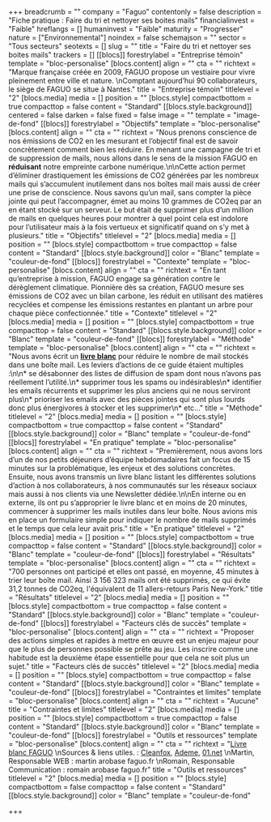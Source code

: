 +++
breadcrumb = ""
company = "Faguo"
contentonly = false
description = "Fiche pratique : Faire du tri et nettoyer ses boites mails"
financialinvest = "Faible"
hreflangs = []
humaninvest = "Faible"
maturity = "Progresser"
nature = ["Environnemental"]
noindex = false
schemajson = ""
sector = "Tous secteurs"
seotexts = []
slug = ""
title = "Faire du tri et nettoyer ses boites mails"
trackers = []
[[blocs]]
forestrylabel = "Entreprise témoin"
template = "bloc-personalise"
[blocs.content]
align = ""
cta = ""
richtext = "Marque française créée en 2009, FAGUO propose un vestiaire pour vivre pleinement entre ville et nature.  \nComptant aujourd’hui 90 collaborateurs, le siège de FAGUO se situe à Nantes."
title = "Entreprise témoin"
titlelevel = "2"
[blocs.media]
media = []
position = ""
[blocs.style]
compactbottom = true
compacttop = false
content = "Standard"
[[blocs.style.background]]
centered = false
darken = false
fixed = false
image = ""
template = "image-de-fond"
[[blocs]]
forestrylabel = "Objectifs"
template = "bloc-personalise"
[blocs.content]
align = ""
cta = ""
richtext = "Nous prenons conscience de nos émissions de CO2 en les mesurant et l’objectif final est de savoir concrètement comment bien les réduire. En menant une campagne de tri et de suppression de mails, nous allons dans le sens de la mission FAGUO en **réduisant** notre empreinte carbone numérique.\n\nCette action permet d’éliminer drastiquement les émissions de CO2 générées par les nombreux mails qui s’accumulent inutilement dans nos boîtes mail mais aussi de créer une prise de conscience. Nous savons qu’un mail, sans compter la pièce jointe qui peut l’accompagner, émet au moins 10 grammes de CO2eq par an en étant stocké sur un serveur. Le but était de supprimer plus d’un million de mails en quelques heures pour montrer à quel point cela est indolore pour l’utilisateur mais à la fois vertueux et significatif quand on s’y met à plusieurs."
title = "Objectifs"
titlelevel = "2"
[blocs.media]
media = []
position = ""
[blocs.style]
compactbottom = true
compacttop = false
content = "Standard"
[[blocs.style.background]]
color = "Blanc"
template = "couleur-de-fond"
[[blocs]]
forestrylabel = "Contexte"
template = "bloc-personalise"
[blocs.content]
align = ""
cta = ""
richtext = "En tant qu’entreprise à mission, FAGUO engage sa génération contre le dérèglement climatique. Pionnière dès sa création, FAGUO mesure ses émissions de CO2 avec un bilan carbone, les réduit en utilisant des matières recyclées et compense les émissions restantes en plantant un arbre pour chaque pièce confectionnée."
title = "Contexte"
titlelevel = "2"
[blocs.media]
media = []
position = ""
[blocs.style]
compactbottom = true
compacttop = false
content = "Standard"
[[blocs.style.background]]
color = "Blanc"
template = "couleur-de-fond"
[[blocs]]
forestrylabel = "Méthode"
template = "bloc-personalise"
[blocs.content]
align = ""
cta = ""
richtext = "Nous avons écrit un [**livre blanc**](https://faguo.zendesk.com/hc/article_attachments/360010150960/9_conseils_pour_vider_ses_boi_tes_mails.pdf) pour réduire le nombre de mail stockés dans une boîte mail. Les leviers d’actions de ce guide étaient multiples :\n\n* se désabonner des listes de diffusion de spam dont nous n’avons pas réellement l’utilité.\n* supprimer tous les spams ou indésirables\n* identifier les emails récurrents et supprimer les plus anciens qui ne nous serviront plus\n* prioriser les emails avec des pièces jointes qui sont plus lourds donc plus énergivores à stocker et les supprimer\n* etc..."
title = "Méthode"
titlelevel = "2"
[blocs.media]
media = []
position = ""
[blocs.style]
compactbottom = true
compacttop = false
content = "Standard"
[[blocs.style.background]]
color = "Blanc"
template = "couleur-de-fond"
[[blocs]]
forestrylabel = "En pratique"
template = "bloc-personalise"
[blocs.content]
align = ""
cta = ""
richtext = "Premièrement, nous avons lors d’un de nos petits déjeuners d’équipe hebdomadaires fait un focus de 15 minutes sur la problématique, les enjeux et des solutions concrètes. Ensuite, nous avons transmis un livre blanc listant les différentes solutions d’action à nos collaborateurs, à nos communautés sur les réseaux sociaux mais aussi à nos clients via une Newsletter dédiée.\n\nEn interne ou en externe, ils ont pu s’approprier le livre blanc et en moins de 20 minutes, commencer à supprimer les mails inutiles dans leur boîte. Nous avions mis en place un formulaire simple pour indiquer le nombre de mails supprimés et le temps que cela leur avait pris."
title = "En pratique"
titlelevel = "2"
[blocs.media]
media = []
position = ""
[blocs.style]
compactbottom = true
compacttop = false
content = "Standard"
[[blocs.style.background]]
color = "Blanc"
template = "couleur-de-fond"
[[blocs]]
forestrylabel = "Résultats"
template = "bloc-personalise"
[blocs.content]
align = ""
cta = ""
richtext = "700 personnes ont participé et elles ont passé, en moyenne, 45 minutes à trier leur boîte mail. Ainsi 3 156 323 mails ont été supprimés, ce qui évite 31,2 tonnes de CO2eq, l'équivalent de 11 allers-retours Paris New-York."
title = "Résultats"
titlelevel = "2"
[blocs.media]
media = []
position = ""
[blocs.style]
compactbottom = true
compacttop = false
content = "Standard"
[[blocs.style.background]]
color = "Blanc"
template = "couleur-de-fond"
[[blocs]]
forestrylabel = "Facteurs clés de succès"
template = "bloc-personalise"
[blocs.content]
align = ""
cta = ""
richtext = "Proposer des actions simples et rapides à mettre en œuvre est un enjeu majeur pour que le plus de personnes possible se prête au jeu. Les inscrire comme une habitude est la deuxième étape essentielle pour que cela ne soit plus un sujet."
title = "Facteurs clés de succès"
titlelevel = "2"
[blocs.media]
media = []
position = ""
[blocs.style]
compactbottom = true
compacttop = false
content = "Standard"
[[blocs.style.background]]
color = "Blanc"
template = "couleur-de-fond"
[[blocs]]
forestrylabel = "Contraintes et limites"
template = "bloc-personalise"
[blocs.content]
align = ""
cta = ""
richtext = "Aucune"
title = "Contraintes et limites"
titlelevel = "2"
[blocs.media]
media = []
position = ""
[blocs.style]
compactbottom = true
compacttop = false
content = "Standard"
[[blocs.style.background]]
color = "Blanc"
template = "couleur-de-fond"
[[blocs]]
forestrylabel = "Outils et ressources"
template = "bloc-personalise"
[blocs.content]
align = ""
cta = ""
richtext = "[Livre blanc FAGUO](https://faguo.zendesk.com/hc/article_attachments/360010150960/9_conseils_pour_vider_ses_boi_tes_mails.pdf)  \nSources & liens utiles. : [Cleanfox](https://www.cleanfox.io/fr/), [Ademe](https://www.ademe.fr/), [01.net](http://01.net/)  \nMartin, Responsable WEB : martin arobase faguo.fr  \nRomain, Responsable Communication : romain arobase faguo.fr"
title = "Outils et ressources"
titlelevel = "2"
[blocs.media]
media = []
position = ""
[blocs.style]
compactbottom = false
compacttop = false
content = "Standard"
[[blocs.style.background]]
color = "Blanc"
template = "couleur-de-fond"

+++
